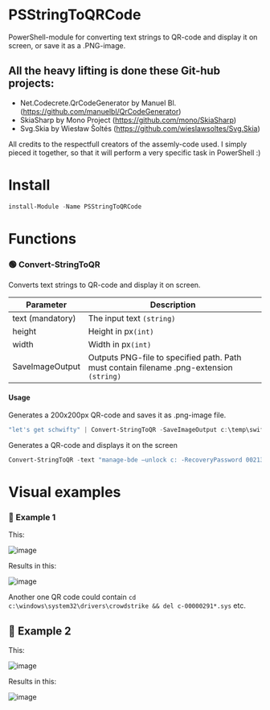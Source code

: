 # PSStringToQRCode
PowerShell-module for converting text strings to QR-code and display it on screen, or save it as a .PNG-image.

## All the heavy lifting is done these Git-hub projects:
* Net.Codecrete.QrCodeGenerator by Manuel Bl. (https://github.com/manuelbl/QrCodeGenerator)
* SkiaSharp by Mono Project (https://github.com/mono/SkiaSharp)
* Svg.Skia by Wiesław Šoltés (https://github.com/wieslawsoltes/Svg.Skia)

All credits to the respectfull creators of the assemly-code used.
I simply pieced it together, so that it will perform a very specific task in PowerShell :)

# Install
```PowerShell
install-Module -Name PSStringToQRCode
```

# Functions

### 🟢 Convert-StringToQR
Converts text strings to QR-code and display it on screen.

Parameter | Description
--- | ---
text (mandatory) | The input text `(string)`
height | Height in px`(int)`
width | Width in px`(int)`
SaveImageOutput | Outputs PNG-file to specified path. Path must contain filename .png-extension `(string)`

#### Usage

Generates a 200x200px QR-code and saves it as .png-image file.
```PowerShell
"let's get schwifty" | Convert-StringToQR -SaveImageOutput c:\temp\swifty.png -height 200 -width 200
```
Generates a QR-code and displays it on the screen
```PowerShell
Convert-StringToQR -text "manage-bde –unlock c: -RecoveryPassword 002130-563959-533643-315590-484044-259380-247291-123563"
```
# Visual examples
### 🔵 Example 1

This:

![image](https://github.com/user-attachments/assets/dda75ae4-056f-40bc-ba7d-8dcec504dfcf)

Results in this:

![image](https://github.com/user-attachments/assets/ccaaf53b-3f1e-4e6a-8ccf-cca43af1d391)

Another one QR code could contain `cd c:\windows\system32\drivers\crowdstrike && del c-00000291*.sys` etc.


## 🔵 Example 2

This:

![image](https://github.com/user-attachments/assets/fe548635-ef8e-48e9-adad-56a89de1af7e)


Results in this:

![image](https://github.com/user-attachments/assets/4d1f91d4-7782-4338-b633-830d027d0e5f)
